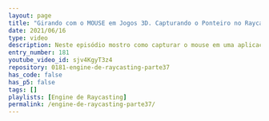```yaml
---
layout: page
title: "Girando com o MOUSE em Jogos 3D. Capturando o Ponteiro no Raycasting."
date: 2021/06/16
type: video
description: Neste episódio mostro como capturar o mouse em uma aplicação web com canvas. Isso é fundamental em jogos 3D pois a aplicação tem que ter controle do mouse para conseguirmos girar o personagem de forma contínua.
entry_number: 181
youtube_video_id: sjv4KgyT3z4
repository: 0181-engine-de-raycasting-parte37
has_code: false
has_p5: false
tags: []
playlists: [Engine de Raycasting]
permalink: /engine-de-raycasting-parte37/
---
```

